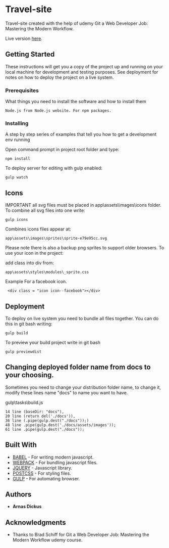 # Travel-site

Travel-site created with the help of udemy Git a Web Developer Job: Mastering the Modern Workflow.

Live version [here](https://arnasdickus.github.io/travel-site/).

## Getting Started

These instructions will get you a copy of the project up and running on your local machine for development and testing purposes. See deployment for notes on how to deploy the project on a live system.

### Prerequisites

What things you need to install the software and how to install them

```
Node.js from Node.js website. For npm packages.
```

### Installing

A step by step series of examples that tell you how to get a development env running

Open command prompt in project root folder and type:

```
npm install
```
To deploy server for editing with gulp enabled:
```
gulp watch
```
## Icons

IMPORTANT all svg files must be placed in app\assets\images\icons folder.
To combine all svg files into one write:

```
gulp icons
```

Combines icons files appear at:

```
app\assets\images\sprites\sprite-e79e95cc.svg
```
Please note there is also a backup png sprites to support older browsers.
To use your icon in the project:

add class into div from:
```
app\assets\styles\modules\_sprite.css
```
Example For a facebook icon.
```
 <div class = "icon icon--facebook"></div>
```
## Deployment

To deploy on live system you need to bundle all files together. You can do this in git bash writing:

```
gulp build
```
To preview your build project write in git bash

```
gulp previewdist
```
## Changing deployed folder name from docs to your choosing.

Sometimes you need to change your distribution folder name, to change it,
modify these lines name "docs" to name you want to have.

gulp\tasks\build.js
```
14 line (baseDir: "docs"),
20 line (return del('./docs')),
36 line (.pipe(gulp.dest("./docs"));)
48 line .pipe(gulp.dest('./docs/assets/images'));
61 line .pipe(gulp.dest("./docs"));
```

## Built With

* [BABEL](https://github.com/babel/babel) - For writing modern javascript.
* [WEBPACK](https://github.com/webpack/webpack) - For bundling javascript files.
* [JQUERY](https://github.com/jquery/jquery) - Javascript library.
* [POSTCSS](https://github.com/postcss/postcss) - For styling files.
* [GULP](https://github.com/gulpjs/gulp) - For automating browser.

## Authors

* **Arnas Dickus**

## Acknowledgments

* Thanks to Brad Schiff for Git a Web Developer Job: Mastering the Modern Workflow udemy course.
